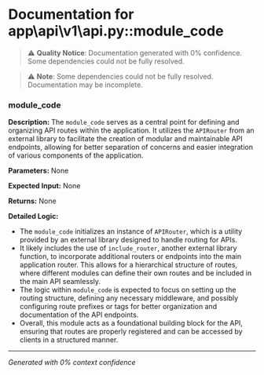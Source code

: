 # Documentation for app\api\v1\api.py::module_code

> ⚠️ **Quality Notice**: Documentation generated with 0% confidence. Some dependencies could not be fully resolved.


> ⚠️ **Note**: Some dependencies could not be fully resolved. Documentation may be incomplete.
### module_code

**Description:**
The `module_code` serves as a central point for defining and organizing API routes within the application. It utilizes the `APIRouter` from an external library to facilitate the creation of modular and maintainable API endpoints, allowing for better separation of concerns and easier integration of various components of the application.

**Parameters:**
None

**Expected Input:**
None

**Returns:**
None

**Detailed Logic:**
- The `module_code` initializes an instance of `APIRouter`, which is a utility provided by an external library designed to handle routing for APIs.
- It likely includes the use of `include_router`, another external library function, to incorporate additional routers or endpoints into the main application router. This allows for a hierarchical structure of routes, where different modules can define their own routes and be included in the main API seamlessly.
- The logic within `module_code` is expected to focus on setting up the routing structure, defining any necessary middleware, and possibly configuring route prefixes or tags for better organization and documentation of the API endpoints.
- Overall, this module acts as a foundational building block for the API, ensuring that routes are properly registered and can be accessed by clients in a structured manner.

---
*Generated with 0% context confidence*
